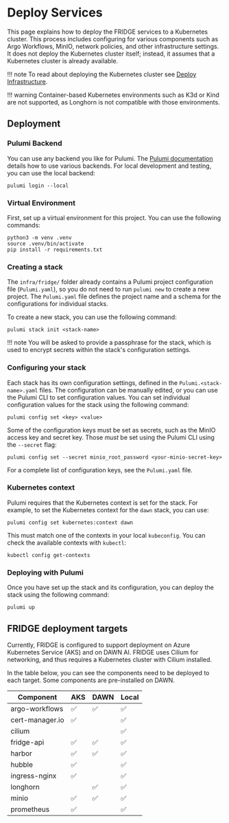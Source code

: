 # Deploy Services

This page explains how to deploy the FRIDGE services to a Kubernetes cluster.
This process includes configuring for various components such as Argo Workflows, MinIO, network policies, and other infrastructure settings.
It does not deploy the Kubernetes cluster itself; instead, it assumes that a Kubernetes cluster is already available.

!!! note
    To read about deploying the Kubernetes cluster see [Deploy Infrastructure](deploy_infrastructure.md).

!!! warning
    Container-based Kubernetes environments such as K3d or Kind are not supported, as Longhorn is not compatible with those environments.

## Deployment

### Pulumi Backend

You can use any backend you like for Pulumi.
The [Pulumi documentation](https://www.pulumi.com/docs/iac/concepts/state-and-backends/) details how to use various backends.
For local development and testing, you can use the local backend:

```console
pulumi login --local
```

### Virtual Environment

First, set up a virtual environment for this project.
You can use the following commands:

```console
python3 -m venv .venv
source .venv/bin/activate
pip install -r requirements.txt
```

### Creating a stack

The `infra/fridge/` folder already contains a Pulumi project configuration file (`Pulumi.yaml`), so you do not need to run `pulumi new` to create a new project.
The `Pulumi.yaml` file defines the project name and a schema for the configurations for individual stacks.

To create a new stack, you can use the following command:

```console
pulumi stack init <stack-name>
```

!!! note
    You will be asked to provide a passphrase for the stack, which is used to encrypt secrets within the stack's configuration settings.

### Configuring your stack

Each stack has its own configuration settings, defined in the `Pulumi.<stack-name>.yaml` files.
The configuration can be manually edited, or you can use the Pulumi CLI to set configuration values.
You can set individual configuration values for the stack using the following command:

```console
pulumi config set <key> <value>
```

Some of the configuration keys must be set as secrets, such as the MinIO access key and secret key.
Those *must* be set using the Pulumi CLI using the `--secret` flag:

```console
pulumi config set --secret minio_root_password <your-minio-secret-key>
```

For a complete list of configuration keys, see the `Pulumi.yaml` file.

### Kubernetes context

Pulumi requires that the Kubernetes context is set for the stack.
For example, to set the Kubernetes context for the `dawn` stack, you can use:

```console
pulumi config set kubernetes:context dawn
```

This must match one of the contexts in your local `kubeconfig`.
You can check the available contexts with `kubectl`:

```console
kubectl config get-contexts
```

### Deploying with Pulumi

Once you have set up the stack and its configuration, you can deploy the stack using the following command:

```console
pulumi up
```

## FRIDGE deployment targets

Currently, FRIDGE is configured to support deployment on Azure Kubernetes Service (AKS) and on DAWN AI.
FRIDGE uses Cilium for networking, and thus requires a Kubernetes cluster with Cilium installed.

In the table below, you can see the components need to be deployed to each target.
Some components are pre-installed on DAWN.

| Component         | AKS   | DAWN  | Local |
| ----------------- | ----- | ----- | ----- |
| argo-workflows    | ✅    | ✅    | ✅    |
| cert-manager.io   | ✅    |       | ✅    |
| cilium            |       |       | ✅    |
| fridge-api        | ✅    | ✅    | ✅    |
| harbor            | ✅    | ✅    | ✅    |
| hubble            | ✅    |       | ✅    |
| ingress-nginx     | ✅    |       | ✅    |
| longhorn          |       | ✅    | ✅    |
| minio             | ✅    | ✅    | ✅    |
| prometheus        | ✅    |       | ✅    |
